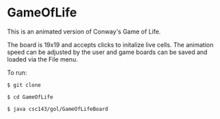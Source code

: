 # GameOfLife

This is an animated version of Conway's Game of Life.  

The board is 19x19 and accepts clicks to initalize live cells.  The animation speed can be adjusted by the user and game boards can be saved and loaded via the File menu.

To run:

`$ git clone`

`$ cd GameOfLife`

`$ java csc143/gol/GameOfLifeBoard`
